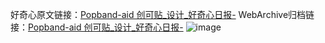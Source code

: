 好奇心原文链接：[Popband-aid 创可贴_设计_好奇心日报-](https://www.qdaily.com/articles/4924.html)
WebArchive归档链接：[Popband-aid 创可贴_设计_好奇心日报-](http://web.archive.org/web/20190623163336/https://www.qdaily.com/articles/4924.html)
![image](http://ww3.sinaimg.cn/large/007d5XDply1g3wcf3ofckj30u03kd4de)
